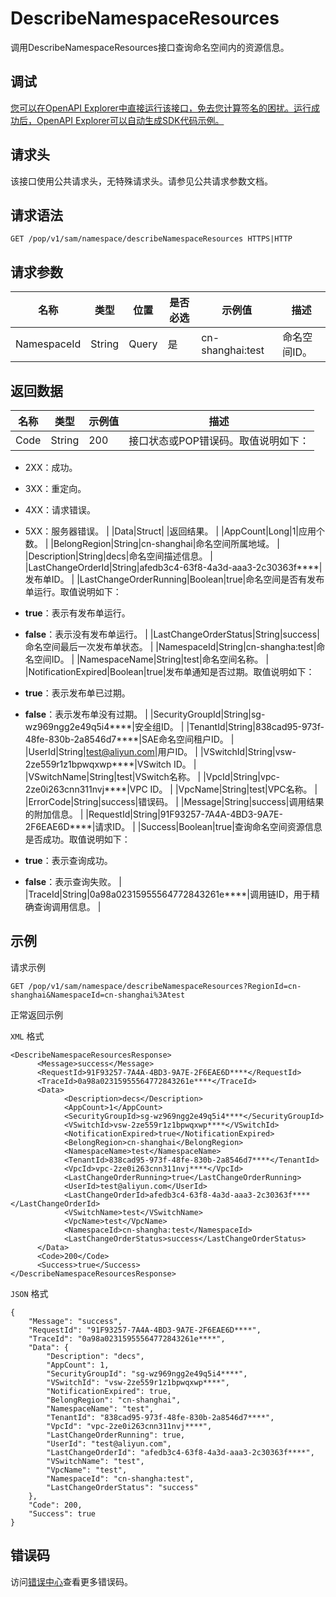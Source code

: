 # DescribeNamespaceResources

调用DescribeNamespaceResources接口查询命名空间内的资源信息。

## 调试

[您可以在OpenAPI Explorer中直接运行该接口，免去您计算签名的困扰。运行成功后，OpenAPI Explorer可以自动生成SDK代码示例。](https://api.aliyun.com/#product=sae&api=DescribeNamespaceResources&type=ROA&version=2019-05-06)

## 请求头

该接口使用公共请求头，无特殊请求头。请参见公共请求参数文档。

## 请求语法

```
GET /pop/v1/sam/namespace/describeNamespaceResources HTTPS|HTTP
```

## 请求参数

|名称|类型|位置|是否必选|示例值|描述|
|--|--|--|----|---|--|
|NamespaceId|String|Query|是|cn-shanghai:test|命名空间ID。 |

## 返回数据

|名称|类型|示例值|描述|
|--|--|---|--|
|Code|String|200|接口状态或POP错误码。取值说明如下：

 -   2XX：成功。
-   3XX：重定向。
-   4XX：请求错误。
-   5XX：服务器错误。 |
|Data|Struct| |返回结果。 |
|AppCount|Long|1|应用个数。 |
|BelongRegion|String|cn-shanghai|命名空间所属地域。 |
|Description|String|decs|命名空间描述信息。 |
|LastChangeOrderId|String|afedb3c4-63f8-4a3d-aaa3-2c30363f\*\*\*\*|发布单ID。 |
|LastChangeOrderRunning|Boolean|true|命名空间是否有发布单运行。取值说明如下：

 -   **true**：表示有发布单运行。
-   **false**：表示没有发布单运行。 |
|LastChangeOrderStatus|String|success|命名空间最后一次发布单状态。 |
|NamespaceId|String|cn-shangha:test|命名空间ID。 |
|NamespaceName|String|test|命名空间名称。 |
|NotificationExpired|Boolean|true|发布单通知是否过期。取值说明如下：

 -   **true**：表示发布单已过期。
-   **false**：表示发布单没有过期。 |
|SecurityGroupId|String|sg-wz969ngg2e49q5i4\*\*\*\*|安全组ID。 |
|TenantId|String|838cad95-973f-48fe-830b-2a8546d7\*\*\*\*|SAE命名空间租户ID。 |
|UserId|String|test@aliyun.com|用户ID。 |
|VSwitchId|String|vsw-2ze559r1z1bpwqxwp\*\*\*\*|VSwitch ID。 |
|VSwitchName|String|test|VSwitch名称。 |
|VpcId|String|vpc-2ze0i263cnn311nvj\*\*\*\*|VPC ID。 |
|VpcName|String|test|VPC名称。 |
|ErrorCode|String|success|错误码。 |
|Message|String|success|调用结果的附加信息。 |
|RequestId|String|91F93257-7A4A-4BD3-9A7E-2F6EAE6D\*\*\*\*|请求ID。 |
|Success|Boolean|true|查询命名空间资源信息是否成功。取值说明如下：

 -   **true**：表示查询成功。
-   **false**：表示查询失败。 |
|TraceId|String|0a98a02315955564772843261e\*\*\*\*|调用链ID，用于精确查询调用信息。 |

## 示例

请求示例

```
GET /pop/v1/sam/namespace/describeNamespaceResources?RegionId=cn-shanghai&NamespaceId=cn-shanghai%3Atest
```

正常返回示例

`XML` 格式

```
<DescribeNamespaceResourcesResponse>
      <Message>success</Message>
      <RequestId>91F93257-7A4A-4BD3-9A7E-2F6EAE6D****</RequestId>
      <TraceId>0a98a02315955564772843261e****</TraceId>
      <Data>
            <Description>decs</Description>
            <AppCount>1</AppCount>
            <SecurityGroupId>sg-wz969ngg2e49q5i4****</SecurityGroupId>
            <VSwitchId>vsw-2ze559r1z1bpwqxwp****</VSwitchId>
            <NotificationExpired>true</NotificationExpired>
            <BelongRegion>cn-shanghai</BelongRegion>
            <NamespaceName>test</NamespaceName>
            <TenantId>838cad95-973f-48fe-830b-2a8546d7****</TenantId>
            <VpcId>vpc-2ze0i263cnn311nvj****</VpcId>
            <LastChangeOrderRunning>true</LastChangeOrderRunning>
            <UserId>test@aliyun.com</UserId>
            <LastChangeOrderId>afedb3c4-63f8-4a3d-aaa3-2c30363f****</LastChangeOrderId>
            <VSwitchName>test</VSwitchName>
            <VpcName>test</VpcName>
            <NamespaceId>cn-shangha:test</NamespaceId>
            <LastChangeOrderStatus>success</LastChangeOrderStatus>
      </Data>
      <Code>200</Code>
      <Success>true</Success>
</DescribeNamespaceResourcesResponse>
```

`JSON` 格式

```
{
    "Message": "success",
    "RequestId": "91F93257-7A4A-4BD3-9A7E-2F6EAE6D****",
    "TraceId": "0a98a02315955564772843261e****",
    "Data": {
        "Description": "decs",
        "AppCount": 1,
        "SecurityGroupId": "sg-wz969ngg2e49q5i4****",
        "VSwitchId": "vsw-2ze559r1z1bpwqxwp****",
        "NotificationExpired": true,
        "BelongRegion": "cn-shanghai",
        "NamespaceName": "test",
        "TenantId": "838cad95-973f-48fe-830b-2a8546d7****",
        "VpcId": "vpc-2ze0i263cnn311nvj****",
        "LastChangeOrderRunning": true,
        "UserId": "test@aliyun.com",
        "LastChangeOrderId": "afedb3c4-63f8-4a3d-aaa3-2c30363f****",
        "VSwitchName": "test",
        "VpcName": "test",
        "NamespaceId": "cn-shangha:test",
        "LastChangeOrderStatus": "success"
    },
    "Code": 200,
    "Success": true
}
```

## 错误码

访问[错误中心](https://error-center.aliyun.com/status/product/sae)查看更多错误码。

